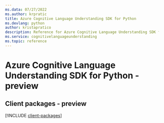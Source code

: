 ```yaml
---
ms.data: 07/27/2022
ms.author: krpratic
title: Azure Cognitive Language Understanding SDK for Python
ms.devlang: python
author: kristapratico
description: Reference for Azure Cognitive Language Understanding SDK for Python
ms.service: cognitivelanguageunderstanding
ms.topic: reference
---
```

# Azure Cognitive Language Understanding SDK for Python - preview

## Client packages - preview
[!INCLUDE [client-packages](cognitive-language-understanding-client-index.md)]